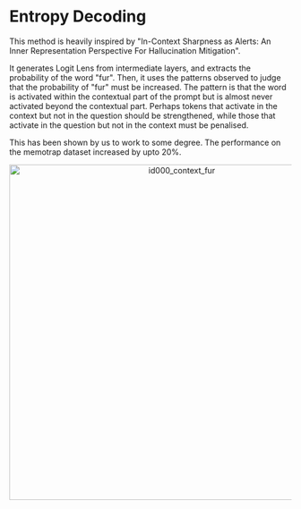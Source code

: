 # Entropy Decoding

This method is heavily inspired by "In-Context Sharpness as Alerts: An Inner Representation Perspective For Hallucination Mitigation". 

It generates Logit Lens from intermediate layers, and extracts the probability of the word "fur". Then, it uses the patterns observed to judge that the probability of "fur" must be increased. The pattern is that the word is activated within the contextual part of the prompt but is almost never activated beyond the contextual part. Perhaps tokens that activate in the context but not in the question should be strengthened, while those that activate in the question but not in the context must be penalised.

This has been shown by us to work to some degree. The performance on the memotrap dataset increased by upto 20%.

<p align="center">
  <img src="https://git.corp.adobe.com/storage/user/65272/files/7dcec51c-1a1f-46fc-9ee6-61f5ba07054b" alt="id000_context_fur" width="600"/>
</p>
